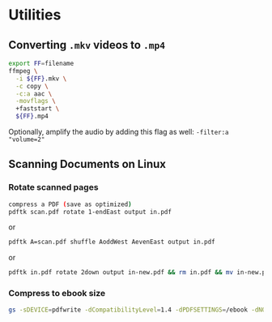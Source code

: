 # Utilities

## Converting `.mkv` videos to `.mp4`

```bash
export FF=filename
ffmpeg \
  -i ${FF}.mkv \
  -c copy \
  -c:a aac \
  -movflags \
  +faststart \
  ${FF}.mp4
```
Optionally, amplify the audio by adding this flag as well: `-filter:a "volume=2"` 

## Scanning Documents on Linux

### Rotate scanned pages

```bash
compress a PDF (save as optimized)
pdftk scan.pdf rotate 1-endEast output in.pdf
```

or

```bash
pdftk A=scan.pdf shuffle AoddWest AevenEast output in.pdf
```

or

```bash
pdftk in.pdf rotate 2down output in-new.pdf && rm in.pdf && mv in-new.pdf in.pdf
```

### Compress to ebook size

```bash
gs -sDEVICE=pdfwrite -dCompatibilityLevel=1.4 -dPDFSETTINGS=/ebook -dNOPAUSE -dBATCH  -dQUIET -sOutputFile=out.pdf in.pdf
```
